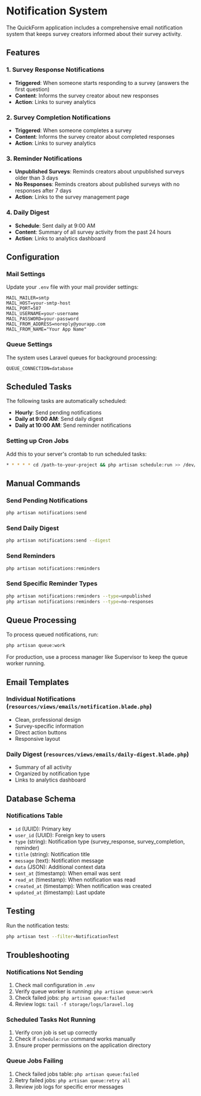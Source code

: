 # Notification System

The QuickForm application includes a comprehensive email notification system that keeps survey creators informed about their survey activity.

## Features

### 1. Survey Response Notifications

- **Triggered**: When someone starts responding to a survey (answers the first question)
- **Content**: Informs the survey creator about new responses
- **Action**: Links to survey analytics

### 2. Survey Completion Notifications

- **Triggered**: When someone completes a survey
- **Content**: Informs the survey creator about completed responses
- **Action**: Links to survey analytics

### 3. Reminder Notifications

- **Unpublished Surveys**: Reminds creators about unpublished surveys older than 3 days
- **No Responses**: Reminds creators about published surveys with no responses after 7 days
- **Action**: Links to the survey management page

### 4. Daily Digest

- **Schedule**: Sent daily at 9:00 AM
- **Content**: Summary of all survey activity from the past 24 hours
- **Action**: Links to analytics dashboard

## Configuration

### Mail Settings

Update your `.env` file with your mail provider settings:

```env
MAIL_MAILER=smtp
MAIL_HOST=your-smtp-host
MAIL_PORT=587
MAIL_USERNAME=your-username
MAIL_PASSWORD=your-password
MAIL_FROM_ADDRESS=noreply@yourapp.com
MAIL_FROM_NAME="Your App Name"
```

### Queue Settings

The system uses Laravel queues for background processing:

```env
QUEUE_CONNECTION=database
```

## Scheduled Tasks

The following tasks are automatically scheduled:

- **Hourly**: Send pending notifications
- **Daily at 9:00 AM**: Send daily digest
- **Daily at 10:00 AM**: Send reminder notifications

### Setting up Cron Jobs

Add this to your server's crontab to run scheduled tasks:

```bash
* * * * * cd /path-to-your-project && php artisan schedule:run >> /dev/null 2>&1
```

## Manual Commands

### Send Pending Notifications

```bash
php artisan notifications:send
```

### Send Daily Digest

```bash
php artisan notifications:send --digest
```

### Send Reminders

```bash
php artisan notifications:reminders
```

### Send Specific Reminder Types

```bash
php artisan notifications:reminders --type=unpublished
php artisan notifications:reminders --type=no-responses
```

## Queue Processing

To process queued notifications, run:

```bash
php artisan queue:work
```

For production, use a process manager like Supervisor to keep the queue worker running.

## Email Templates

### Individual Notifications (`resources/views/emails/notification.blade.php`)

- Clean, professional design
- Survey-specific information
- Direct action buttons
- Responsive layout

### Daily Digest (`resources/views/emails/daily-digest.blade.php`)

- Summary of all activity
- Organized by notification type
- Links to analytics dashboard

## Database Schema

### Notifications Table

- `id` (UUID): Primary key
- `user_id` (UUID): Foreign key to users
- `type` (string): Notification type (survey_response, survey_completion, reminder)
- `title` (string): Notification title
- `message` (text): Notification message
- `data` (JSON): Additional context data
- `sent_at` (timestamp): When email was sent
- `read_at` (timestamp): When notification was read
- `created_at` (timestamp): When notification was created
- `updated_at` (timestamp): Last update

## Testing

Run the notification tests:

```bash
php artisan test --filter=NotificationTest
```

## Troubleshooting

### Notifications Not Sending

1. Check mail configuration in `.env`
2. Verify queue worker is running: `php artisan queue:work`
3. Check failed jobs: `php artisan queue:failed`
4. Review logs: `tail -f storage/logs/laravel.log`

### Scheduled Tasks Not Running

1. Verify cron job is set up correctly
2. Check if `schedule:run` command works manually
3. Ensure proper permissions on the application directory

### Queue Jobs Failing

1. Check failed jobs table: `php artisan queue:failed`
2. Retry failed jobs: `php artisan queue:retry all`
3. Review job logs for specific error messages
